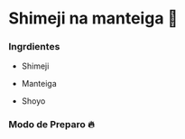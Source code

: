 # Shimeji na manteiga :mushroom:

### Ingrdientes



- Shimeji

- Manteiga

- Shoyo



### Modo de Preparo :fire:

